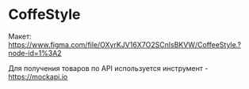 # CoffeStyle
Макет: https://www.figma.com/file/OXyrKJV16X7O2SCnlsBKVW/CoffeeStyle.?node-id=1%3A2

Для получения товаров по API используется инструмент - https://mockapi.io